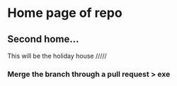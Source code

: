 # Home page of repo
## Second home...
This will be the holiday house /////

###  Merge the branch through a pull request > exe
